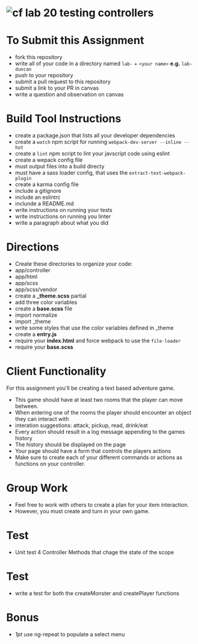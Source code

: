 ![cf](https://i.imgur.com/7v5ASc8.png) lab 20 testing controllers
======

# To Submit this Assignment
  * fork this repository
  * write all of your code in a directory named `lab-` + `<your name>` **e.g.** `lab-duncan`
  * push to your repository
  * submit a pull request to this repository
  * submit a link to your PR in canvas
  * write a question and observation on canvas

# Build Tool Instructions
* create a package.json that lists all your developer dependencies
 * create a `watch` npm script for running `webpack-dev-server --inline --hot`
 * create a `lint` npm script to lint your javscript code using eslint
* create a wepack config file
 * must output files into a build directy
 * must have a sass loader config, that uses the `extract-text-webpack-plugin`
* create a karma config file
* include a gitignore
* include an eslintrc
* inclunde a README.md
 * write instructions on running your tests
 * write instructions on running you linter
 * write a paragraph about what you did

# Directions
* Create these directories to organize your code: 
 * app/controller
 * app/html
 * app/scss
 * app/scss/vendor
* create a **_theme.scss** partial 
 * add three color variables
* create a **base.scss** file 
 * import normalize
 * import \_theme
 * write some styles that use the color variables defined in \_theme
* create a **entry.js**
 * require your **index.html** and force webpack to use the `file-loader`
 * require your **base.scss**

# Client Functionality
For this assignment you'll be creating a text based adventure game.
* This game should have at least two rooms that the player can move between. 
* When entering one of the rooms the player should encounter an object they can interact with
 * interation suggestions: attack, pickup, read, drink/eat
* Every action should result in a log message appending to the games history 
 * The history should be displayed on the page 
* Your page should have a form that controls the players actions
* Make sure to create each of your different commands or actions as functions on your controller.

# Group Work
* Feel free to work with others to create a plan for your item interaction.
* However, you must create and turn in your own game.

# Test
* Unit test 4 Controller Methods that chage the state of the scope

# Test
* write a test for both the createMonster and createPlayer functions

# Bonus
* *1pt* use ng-repeat to populate a select menu

